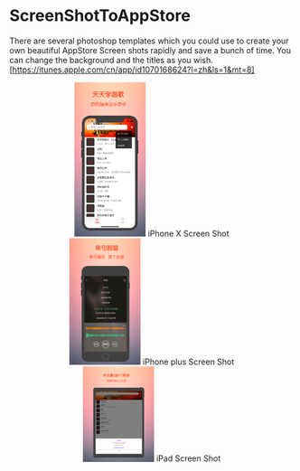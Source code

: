 # ScreenShotToAppStore
There are several photoshop templates which you could use to create your own beautiful AppStore Screen shots rapidly and save a bunch of time.
You can change the background and the titles as you wish.[https://itunes.apple.com/cn/app/id1070168624?l=zh&ls=1&mt=8]
<center>
<img src="https://github.com/victaie/ScreenShotToAppStore/blob/master/iPhone%20X/iPhone%20X-1.jpg" width="25%" height="25%" />
iPhone X Screen Shot
</center>
<center>
<img src="https://github.com/victaie/ScreenShotToAppStore/blob/master/iPhone%20plus/iPhone%20plus-2.jpg" width="25%" height="25%" />
iPhone plus Screen Shot
</center>
<center>
<img src="https://github.com/victaie/ScreenShotToAppStore/blob/master/ipad12.9/ipad12.9-4.jpg" width="25%" height="25%" />
iPad Screen Shot
</center>
